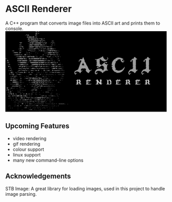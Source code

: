 # ASCII Renderer

A C++ program that converts image files into ASCII art and prints them to console.
![Project Banner](assets/renderer_banner.png)

## Upcoming Features
- video rendering
- gif rendering
- colour support
- linux support
- many new command-line options

<!--
## Table of Contents
- [About](#about)
- [Installation](#installation)
- [Usage](#usage)
- [License](#license)
- [Acknowledgements](#acknowledgements)

## About
TODO

### Features
- printing to file

## Installation
-->

## Acknowledgements

STB Image: A great library for loading images, used in this project to handle image parsing.
